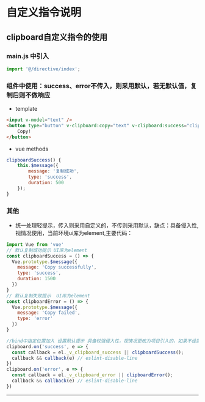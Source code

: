 # 自定义指令说明

## clipboard自定义指令的使用

### main.js 中引入

```JavaScript
import '@/directive/index';
```

### 组件中使用：success、error不传入，则采用默认，若无默认值，复制后则不做响应

- template

``` html
<input v-model="text" />
<button type="button" v-clipboard:copy="text" v-clipboard:success="clipboardSuccess">
    Copy!
</button>
```

- vue methods

```JavaScript
clipboardSuccess() {
    this.$message({
        message: '复制成功',
        type: 'success',
        duration: 500
    });
}
```

### 其他

- 统一处理轻提示，传入则采用自定义的，不传则采用默认，缺点：具备侵入性,视情况使用，当前环境ui库为element,主要代码：

```JavaScript
import Vue from 'vue'
// 默认复制成功提示 UI库为element
const clipboardSuccess = () => {
  Vue.prototype.$message({
    message: 'Copy successfully',
    type: 'success',
    duration: 1500
  })
}
// 默认复制失败提示  UI库为element
const clipboardError = () => {
  Vue.prototype.$message({
    message: 'Copy failed',
    type: 'error'
  })
}
```

```JavaScript
//bind中指定位置加入 设置默认提示 具备较强侵入性，视情况更改为项目引入的，如果不设置
clipboard.on('success', e => {
  const callback = el._v_clipboard_success || clipboardSuccess();
  callback && callback(e) // eslint-disable-line
})
clipboard.on('error', e => {
  const callback = el._v_clipboard_error || clipboardError();
  callback && callback(e) // eslint-disable-line
})
```

***
